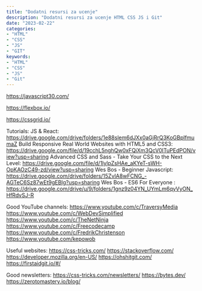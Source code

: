 ```yaml
---
title: "Dodatni resursi za ucenje"
description: "Dodatni resursi za ucenje HTML CSS JS i Git"
date: "2023-02-22"
categories:
- "HTML"
- "CSS"
- "JS"
- "GIT"
keywords:
- "HTML"
- "CSS"
- "JS"
- "Git"
---
```


https://javascript30.com/

https://flexbox.io/

https://cssgrid.io/

Tutorials:
JS & React: https://drive.google.com/drive/folders/1e88slem6dJXx0aGjRrQ3KoGBplfmumaZ
Build Responsive Real World Websites with HTML5 and CSS3:
https://drive.google.com/file/d/19cchL5nghQw0xFQiXm3QcV0ITuPEdPON/view?usp=sharing
Advanced CSS and Sass - Take Your CSS to the Next Level: https://drive.google.com/file/d/1lylpZsHAe_aKYeT-sWH-OpKAOzC49-zd/view?usp=sharing
Wes Bos - Beginner Javascript:
https://drive.google.com/drive/folders/15ZvIA8wFCNG_-AGTeC6Sz87wEt9gEBlg?usp=sharing
Wes Bos - ES6 For Everyone : https://drive.google.com/drive/u/9/folders/1gnz9z04YN_UYmLm6qyVyON_HfRdvSJ-R

Good YouTube channels:
https://www.youtube.com/c/TraversyMedia
https://www.youtube.com/c/WebDevSimplified
https://www.youtube.com/c/TheNetNinja
https://www.youtube.com/c/Freecodecamp
https://www.youtube.com/c/FredrikChristenson
https://www.youtube.com/kepowob

Useful websites:
https://css-tricks.com/
https://stackoverflow.com/
https://developer.mozilla.org/en-US/
https://ohshitgit.com/
https://firstaidgit.io/#/

Good newsletters:
https://css-tricks.com/newsletters/
https://bytes.dev/
https://zerotomastery.io/blog/